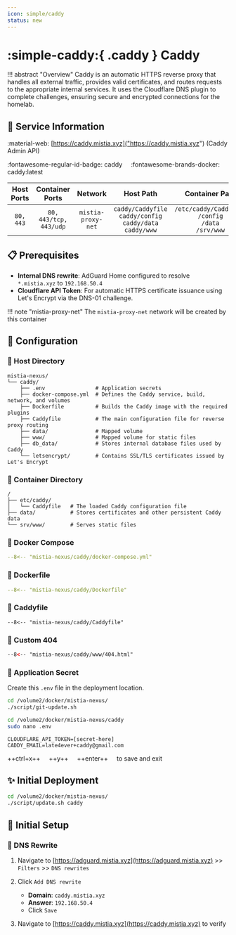 ```yaml
---
icon: simple/caddy
status: new
---
```


# :simple-caddy:{ .caddy } Caddy

<!-- markdownlint-disable MD033 -->

!!! abstract "Overview"
    Caddy is an automatic HTTPS reverse proxy that handles all external traffic, provides valid certificates, and routes requests to the appropriate internal services. It uses the Cloudflare DNS plugin to complete challenges, ensuring secure and encrypted connections for the homelab.

## 📑 Service Information

:material-web: [https://caddy.mistia.xyz]("https://caddy.mistia.xyz") (Caddy Admin API)

:fontawesome-regular-id-badge: caddy &nbsp;&nbsp;&nbsp; :fontawesome-brands-docker: caddy:latest

| Host Ports | Container Ports | Network | Host Path | Container Path |
|:----------:|:---------------:|:-------:|:---------:|:--------------:|
| `80, 443` | `80, 443/tcp, 443/udp` | `mistia-proxy-net` | `caddy/Caddyfile`<br>`caddy/config`<br>`caddy/data`<br>`caddy/www` | `/etc/caddy/Caddyfile`<br>`/config`<br>`/data`<br>`/srv/www` |

## 📋 Prerequisites

- **Internal DNS rewrite**: AdGuard Home configured to resolve `*.mistia.xyz` to `192.168.50.4`
- **Cloudflare API Token**: For automatic HTTPS certificate issuance using Let's Encrypt via the DNS-01 challenge.

!!! note "mistia-proxy-net"
    The `mistia-proxy-net` network will be created by this container

## 🔧 Configuration

### 📂 Host Directory

```text
mistia-nexus/
└── caddy/
    ├── .env                # Application secrets
    ├── docker-compose.yml  # Defines the Caddy service, build, network, and volumes
    ├── Dockerfile          # Builds the Caddy image with the required plugins
    ├── Caddyfile           # The main configuration file for reverse proxy routing
    ├── data/               # Mapped volume
    ├── www/                # Mapped volume for static files
    ├── db_data/            # Stores internal database files used by Caddy
    └── letsencrypt/        # Contains SSL/TLS certificates issued by Let's Encrypt
```

### 📁 Container Directory

```text
/
├── etc/caddy/
│   └── Caddyfile   # The loaded Caddy configuration file
├── data/           # Stores certificates and other persistent Caddy data
└── srv/www/        # Serves static files 
```

### 🐋 Docker Compose

```yaml title="docker-compose.yml"
--8<-- "mistia-nexus/caddy/docker-compose.yml"
```

### 🐋 Dockerfile

```yaml title="Dockerfile"
--8<-- "mistia-nexus/caddy/Dockerfile"
```

### 🔀 Caddyfile

```Caddyfile title="Caddyfile"
--8<-- "mistia-nexus/caddy/Caddyfile"
```

### 🔀 Custom 404

```html title="404.html"
--8<-- "mistia-nexus/caddy/www/404.html"
```

### 📄 Application Secret

Create this `.env` file in the deployment location.

```bash
cd /volume2/docker/mistia-nexus/
./script/git-update.sh

cd /volume2/docker/mistia-nexus/caddy
sudo nano .env
```

```text title=".env"
CLOUDFLARE_API_TOKEN=[secret-here]
CADDY_EMAIL=late4ever+caddy@gmail.com
```

++ctrl+x++ &nbsp;&nbsp;&nbsp; ++y++ &nbsp;&nbsp;&nbsp; ++enter++ &nbsp;&nbsp;&nbsp; to save and exit

## ✨ Initial Deployment

```bash
cd /volume2/docker/mistia-nexus/
./script/update.sh caddy
```

## 🚀 Initial Setup

### 📝 DNS Rewrite

1. Navigate to [https://adguard.mistia.xyz](https://adguard.mistia.xyz) >> `Filters` >> `DNS rewrites`

2. Click `Add DNS rewrite`
      - **Domain**: `caddy.mistia.xyz`
      - **Answer**: `192.168.50.4`
      - Click `Save`

3. Navigate to [https://caddy.mistia.xyz](https://caddy.mistia.xyz) to verify
